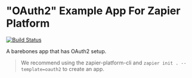 # "OAuth2" Example App For Zapier Platform

[![Build Status](https://travis-ci.org/zapier/zapier-platform-example-app-oauth2.svg?branch=master)](https://travis-ci.org/zapier/zapier-platform-example-app-oauth2)

A barebones app that has OAuth2 setup.

> We recommend using the zapier-platform-cli and `zapier init . --template=oauth2` to create an app.
